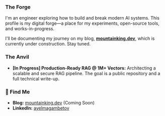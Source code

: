 ### The Forge

I'm an engineer exploring how to build and break modern AI systems. This profile is my digital forge—a place for my experiments, open-source tools, and works-in-progress.


I'll be documenting my journey on my blog, **[mountainking.dev](https://mountainking.dev)**, which is currently under construction. Stay tuned.


### The Anvil

- **[In Progress] Production-Ready RAG @ 1M+ Vectors:** Architecting a scalable and secure RAG pipeline. The goal is a public repository and a full technical write-up.


### 🔗 Find Me

- **Blog:** [mountainking.dev](https://mountainking.dev) (Coming Soon)
- **LinkedIn:** [ayelmagambetov](https://www.linkedin.com/in/ayelmagambetov/)
